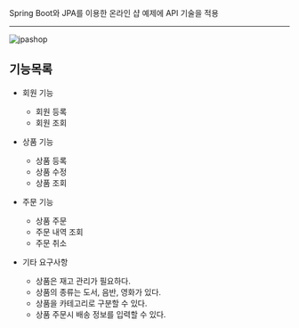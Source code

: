 Spring Boot와 JPA를 이용한 온라인 샵 예제에 API 기술을 적용
<br>
<hr>

![jpashop](https://user-images.githubusercontent.com/87554077/127771627-4cf4daeb-9a5b-4dd3-b3e6-7ae017e93ead.PNG)
<br>
<h2>기능목록</h2>

* 회원 기능
  * 회원 등록
  * 회원 조회

* 상품 기능
  * 상품 등록
  * 상품 수정
  * 상품 조회

* 주문 기능
  * 상품 주문
  * 주문 내역 조회
  * 주문 취소

* 기타 요구사항 
  * 상품은 재고 관리가 필요하다.
  * 상품의 종류는 도서, 음반, 영화가 있다.
  * 상품을 카테고리로 구분할 수 있다.
  * 상품 주문시 배송 정보를 입력할 수 있다.
